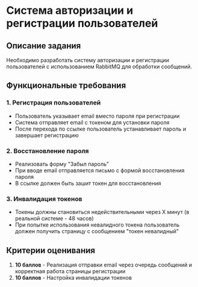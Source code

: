 # Система авторизации и регистрации пользователей

## Описание задания

Необходимо разработать систему авторизации и регистрации пользователей с использованием RabbitMQ для обработки сообщений.

## Функциональные требования

### 1. Регистрация пользователей
- Пользователь указывает email вместо пароля при регистрации
- Система отправляет email с токеном для установки пароля
- После перехода по ссылке пользователь устанавливает пароль и завершает регистрацию

### 2. Восстановление пароля
- Реализовать форму "Забыл пароль"
- При вводе email отправляется письмо с формой восстановления пароля
- В ссылке должен быть зашит токен для восстановления

### 3. Инвалидация токенов
- Токены должны становиться недействительными через X минут (в реальной системе - 48 часов)
- При попытке использования невалидного токена пользователь должен получить страницу с сообщением "токен невалидный"

## Критерии оценивания

1. **10 баллов** - Реализация отправки email через очередь сообщений и корректная работа страницы регистрации
2. **10 баллов** - Настройка инвалидации токенов
